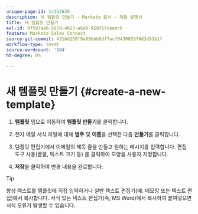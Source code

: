 ```yaml
---
unique-page-id: 14352639
description: 새 템플릿 만들기 - Marketo 문서 - 제품 설명서
title: 새 템플릿 만들기
exl-id: 9f597aa6-587d-4b23-a6ab-958f17caeecb
feature: Marketo Sales Connect
source-git-commit: 431bd258f9a68bbb9df7acf043085578d3d91b1f
workflow-type: tm+mt
source-wordcount: '104'
ht-degree: 0%

---
```


# 새 템플릿 만들기 {#create-a-new-template}

1. **템플릿** 탭으로 이동하여 **템플릿 만들기**&#x200B;를 클릭합니다.

1. 전자 메일 서식 파일에 대해 **범주** 및 **이름**&#x200B;을 선택한 다음 **만들기**&#x200B;를 클릭합니다.

1. 템플릿 편집기에서 이메일의 제목 줄을 만들고 원하는 메시지를 입력합니다. 편집 도구 사용(글꼴, 텍스트 크기 등) 를 클릭하여 모양을 사용자 지정합니다.

1. **저장**&#x200B;을 클릭하여 변경 내용을 완료합니다.

>[!TIP]
>
>항상 텍스트를 템플릿에 직접 입력하거나 일반 텍스트 편집기(예: 메모장 또는 텍스트 편집)에서 복사합니다. 서식 있는 텍스트 편집기(즉, MS Word)에서 복사하여 붙여넣으면 서식 오류가 발생할 수 있습니다.
